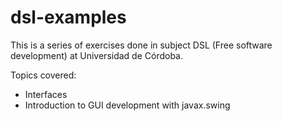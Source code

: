 # dsl-examples

This is a series of exercises done in subject DSL (Free software development) at Universidad de Córdoba.

Topics covered:
 - Interfaces
 - Introduction to GUI development with javax.swing